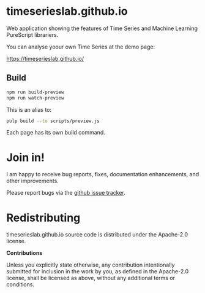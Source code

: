 # timeserieslab.github.io

Web application showing the features of Time Series and Machine Learning PureScript librariers.

You can analyse yoour own Time Series at the demo page:

https://timeserieslab.github.io/


## Build

```bash
npm run build-preview
npm run watch-preview
```

This is an alias to:

```bash
pulp build --to scripts/preview.js
```

Each page has its own build command.


# Join in!

I am happy to receive bug reports, fixes, documentation enhancements,
and other improvements.

Please report bugs via the
[github issue tracker](https://github.com/timeserieslab/timeserieslab.github.io/issues).


# Redistributing

timeserieslab.github.io source code is distributed under the Apache-2.0 license.


**Contributions**

Unless you explicitly state otherwise, any contribution intentionally submitted
for inclusion in the work by you, as defined in the Apache-2.0 license, shall be
licensed as above, without any additional terms or conditions.
